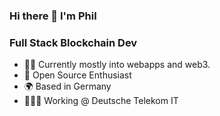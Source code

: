 ### Hi there 👋 I'm Phil

### Full Stack Blockchain Dev

* 👨‍💻  Currently mostly into webapps and web3.
* 🤝  Open Source Enthusiast
* 🌍  Based in Germany
* 👨🏼‍💻 Working @ Deutsche Telekom IT
